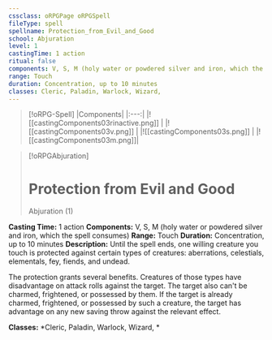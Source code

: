 ```yaml
---
cssclass: oRPGPage oRPGSpell
fileType: spell
spellname: Protection_from_Evil_and_Good
school: Abjuration
level: 1
castingTime: 1 action
ritual: false
components: V, S, M (holy water or powdered silver and iron, which the spell consumes)
range: Touch
duration: Concentration, up to 10 minutes
classes: Cleric, Paladin, Warlock, Wizard,
---
```

> [!oRPG-Spell]
> |Components|
> |:---:|
> |![[castingComponents03rinactive.png]] |
> |![[castingComponents03v.png]] |
> |![[castingComponents03s.png]] |
> |![[castingComponents03m.png]]|

> [!oRPGAbjuration]
>#  Protection from Evil and Good
> Abjuration  (1)

**Casting Time:** 1 action
**Components:** V, S, M (holy water or powdered silver and iron, which the spell consumes)
**Range:** Touch
**Duration:**  Concentration, up to 10 minutes
**Description:**
Until the spell ends, one willing creature you touch is protected against certain types of creatures:  aberrations, celestials, elementals, fey, fiends, and undead.



 The protection grants several benefits. Creatures of those types have disadvantage on attack rolls against the target. The target also can't be charmed, frightened, or possessed by them. If the target is already charmed, frightened, or possessed by such a creature, the target has advantage on any new saving throw against the relevant effect.



**Classes:**  *Cleric, Paladin, Warlock, Wizard, *


